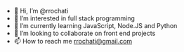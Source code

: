 - 👋 Hi, I’m @rrochati
- 👀 I’m interested in full stack programming
- 🌱 I’m currently learning JavaScript, Node.JS and Python
- 💞️ I’m looking to collaborate on front end projects
- 📫 How to reach me rrochati@gmail.com

<!---
rrochati/rrochati is a ✨ special ✨ repository because its `README.md` (this file) appears on your GitHub profile.
You can click the Preview link to take a look at your changes.
--->
